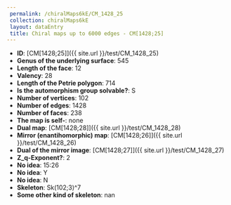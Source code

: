 ```yaml
--- 
 permalink: /chiralMaps6kE/CM_1428_25 
 collection: chiralMaps6kE
 layout: dataEntry
 title: Chiral maps up to 6000 edges - CM[1428;25]
---
```


- **ID**: [CM[1428;25]]({{ site.url }}/test/CM_1428_25)
- **Genus of the underlying surface**: 545
- **Length of the face**: 12
- **Valency**: 28
- **Length of the Petrie polygon**: 714
- **Is the automorphism group solvable?**: S
- **Number of vertices**: 102
- **Number of edges**: 1428
- **Number of faces**: 238
- **The map is self-**: none
- **Dual map**: [CM[1428;28]]({{ site.url }}/test/CM_1428_28)
- **Mirror (enantihomorphic) map**: [CM[1428;26]]({{ site.url }}/test/CM_1428_26)
- **Dual of the mirror image**: [CM[1428;27]]({{ site.url }}/test/CM_1428_27)
- **Z_q-Exponent?**: 2
- **No idea**:  15:26
- **No idea**: Y
- **No idea**: N
- **Skeleton**: Sk(102;3)^7
- **Some other kind of skeleton**: nan
